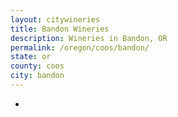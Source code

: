 ```yaml
---
layout: citywineries
title: Bandon Wineries
description: Wineries in Bandon, OR
permalink: /oregon/coos/bandon/
state: or
county: coos
city: bandon
---
```

-
